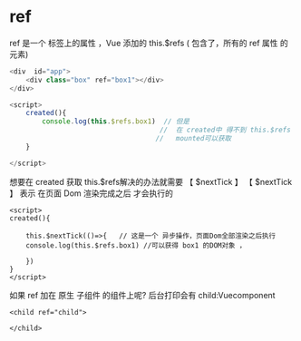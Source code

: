 # ref

ref 是一个 标签上的属性 ，Vue 添加的
this.\$refs ( 包含了，所有的 ref 属性 的元素)

```javascript
<div  id="app">
    <div class="box" ref="box1"></div>
</div>

<script>
    created(){
        console.log(this.$refs.box1)  // 但是
                                     //  在 created中 得不到 this.$refs
                                    //   mounted可以获取
    }

</script>

```

想要在 created 获取 this.$refs解决的办法就需要   【  $nextTick 】
【 \$nextTick 】 表示 在页面 Dom 渲染完成之后 才会执行的

```vue
<script>
created(){

    this.$nextTick(()=>{   // 这是一个 异步操作，页面Dom全部渲染之后执行
    console.log(this.$refs.box1) //可以获得 box1 的DOM对象 ，

    })
}
</script>
```

如果 ref 加在 原生 子组件 的组件上呢? 后台打印会有 child:Vuecomponent

```vue
<child ref="child">
    
</child>
```

